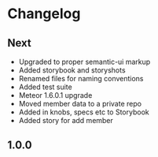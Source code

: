 # Changelog

Next 
------
* Upgraded to proper semantic-ui markup
* Added storybook and storyshots
* Renamed files for naming conventions
* Added test suite
* Meteor 1.6.0.1 upgrade
* Moved member data to a private repo
* Added in knobs, specs etc to Storybook
* Added story for add member

1.0.0
------

